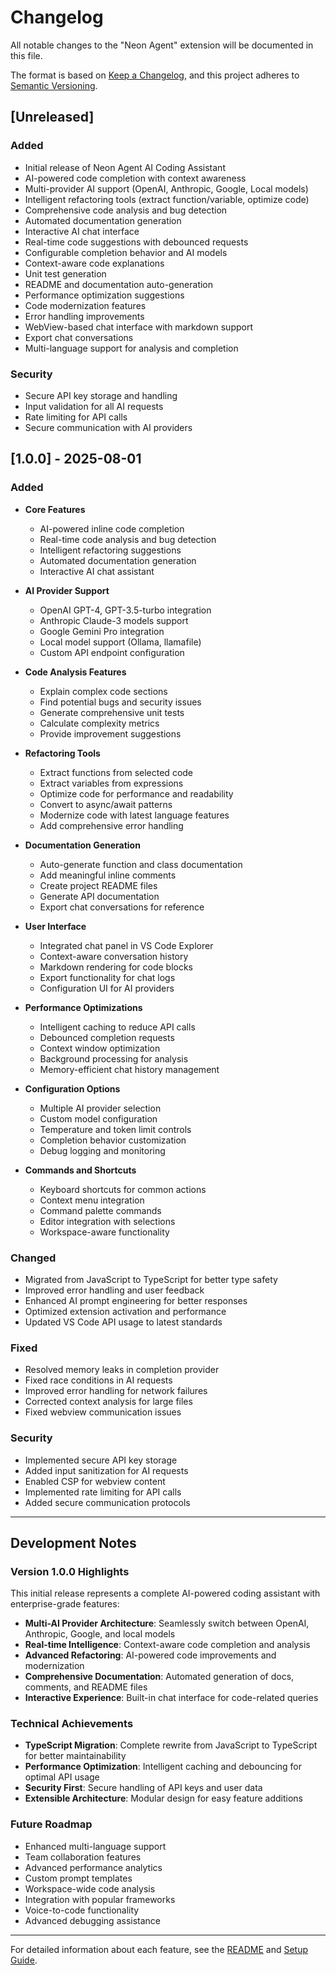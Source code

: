 # Changelog

All notable changes to the "Neon Agent" extension will be documented in this file.

The format is based on [Keep a Changelog](https://keepachangelog.com/en/1.0.0/),
and this project adheres to [Semantic Versioning](https://semver.org/spec/v2.0.0.html).

## [Unreleased]

### Added
- Initial release of Neon Agent AI Coding Assistant
- AI-powered code completion with context awareness
- Multi-provider AI support (OpenAI, Anthropic, Google, Local models)
- Intelligent refactoring tools (extract function/variable, optimize code)
- Comprehensive code analysis and bug detection
- Automated documentation generation
- Interactive AI chat interface
- Real-time code suggestions with debounced requests
- Configurable completion behavior and AI models
- Context-aware code explanations
- Unit test generation
- README and documentation auto-generation
- Performance optimization suggestions
- Code modernization features
- Error handling improvements
- WebView-based chat interface with markdown support
- Export chat conversations
- Multi-language support for analysis and completion

### Security
- Secure API key storage and handling
- Input validation for all AI requests
- Rate limiting for API calls
- Secure communication with AI providers

## [1.0.0] - 2025-08-01

### Added
- **Core Features**
  - AI-powered inline code completion
  - Real-time code analysis and bug detection
  - Intelligent refactoring suggestions
  - Automated documentation generation
  - Interactive AI chat assistant

- **AI Provider Support**
  - OpenAI GPT-4, GPT-3.5-turbo integration
  - Anthropic Claude-3 models support
  - Google Gemini Pro integration
  - Local model support (Ollama, llamafile)
  - Custom API endpoint configuration

- **Code Analysis Features**
  - Explain complex code sections
  - Find potential bugs and security issues
  - Generate comprehensive unit tests
  - Calculate complexity metrics
  - Provide improvement suggestions

- **Refactoring Tools**
  - Extract functions from selected code
  - Extract variables from expressions
  - Optimize code for performance and readability
  - Convert to async/await patterns
  - Modernize code with latest language features
  - Add comprehensive error handling

- **Documentation Generation**
  - Auto-generate function and class documentation
  - Add meaningful inline comments
  - Create project README files
  - Generate API documentation
  - Export chat conversations for reference

- **User Interface**
  - Integrated chat panel in VS Code Explorer
  - Context-aware conversation history
  - Markdown rendering for code blocks
  - Export functionality for chat logs
  - Configuration UI for AI providers

- **Performance Optimizations**
  - Intelligent caching to reduce API calls
  - Debounced completion requests
  - Context window optimization
  - Background processing for analysis
  - Memory-efficient chat history management

- **Configuration Options**
  - Multiple AI provider selection
  - Custom model configuration
  - Temperature and token limit controls
  - Completion behavior customization
  - Debug logging and monitoring

- **Commands and Shortcuts**
  - Keyboard shortcuts for common actions
  - Context menu integration
  - Command palette commands
  - Editor integration with selections
  - Workspace-aware functionality

### Changed
- Migrated from JavaScript to TypeScript for better type safety
- Improved error handling and user feedback
- Enhanced AI prompt engineering for better responses
- Optimized extension activation and performance
- Updated VS Code API usage to latest standards

### Fixed
- Resolved memory leaks in completion provider
- Fixed race conditions in AI requests
- Improved error handling for network failures
- Corrected context analysis for large files
- Fixed webview communication issues

### Security
- Implemented secure API key storage
- Added input sanitization for AI requests
- Enabled CSP for webview content
- Implemented rate limiting for API calls
- Added secure communication protocols

---

## Development Notes

### Version 1.0.0 Highlights
This initial release represents a complete AI-powered coding assistant with enterprise-grade features:

- **Multi-AI Provider Architecture**: Seamlessly switch between OpenAI, Anthropic, Google, and local models
- **Real-time Intelligence**: Context-aware code completion and analysis
- **Advanced Refactoring**: AI-powered code improvements and modernization
- **Comprehensive Documentation**: Automated generation of docs, comments, and README files
- **Interactive Experience**: Built-in chat interface for code-related queries

### Technical Achievements
- **TypeScript Migration**: Complete rewrite from JavaScript to TypeScript for better maintainability
- **Performance Optimization**: Intelligent caching and debouncing for optimal API usage
- **Security First**: Secure handling of API keys and user data
- **Extensible Architecture**: Modular design for easy feature additions

### Future Roadmap
- Enhanced multi-language support
- Team collaboration features
- Advanced performance analytics
- Custom prompt templates
- Workspace-wide code analysis
- Integration with popular frameworks
- Voice-to-code functionality
- Advanced debugging assistance

---

For detailed information about each feature, see the [README](README.md) and [Setup Guide](SETUP.md).
